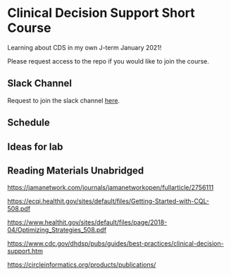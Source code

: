 # Clinical Decision Support Short Course
Learning about CDS in my own J-term January 2021!

Please request access to the repo if you would like to join the course.

## Slack Channel

Request to join the slack channel [here](https://github.com/MaraAlexeev/clinical_decision_support/issues/1).

## Schedule

## Ideas for lab



## Reading Materials Unabridged

https://jamanetwork.com/journals/jamanetworkopen/fullarticle/2756111

https://ecqi.healthit.gov/sites/default/files/Getting-Started-with-CQL-508.pdf

https://www.healthit.gov/sites/default/files/page/2018-04/Optimizing_Strategies_508.pdf

https://www.cdc.gov/dhdsp/pubs/guides/best-practices/clinical-decision-support.htm

https://circleinformatics.org/products/publications/
